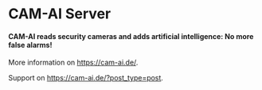 # CAM-AI Server

#### CAM-AI reads security cameras and adds artificial intelligence: No more false alarms!

More information on https://cam-ai.de/. 

Support on https://cam-ai.de/?post_type=post.
